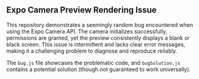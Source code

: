 ## Expo Camera Preview Rendering Issue

This repository demonstrates a seemingly random bug encountered when using the Expo Camera API. The camera initializes successfully, permissions are granted, yet the preview consistently displays a blank or black screen.  This issue is intermittent and lacks clear error messages, making it a challenging problem to diagnose and reproduce reliably.

The `bug.js` file showcases the problematic code, and `bugSolution.js` contains a potential solution (though not guaranteed to work universally).